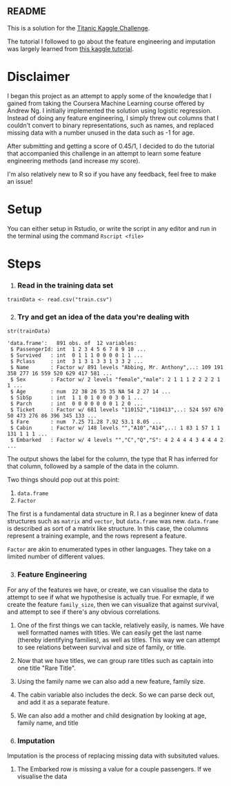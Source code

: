 ## README

This is a solution for the [Titanic Kaggle Challenge](https://www.kaggle.com/c/titanic#description).

The tutorial I followed to go about the feature engineering and imputation was largely learned from [this kaggle tutorial](https://www.kaggle.io/svf/924638/c05c7b2409e224c760cdfb527a8dcfc4/__results__.html#introduction).

# Disclaimer
I began this project as an attempt to apply some of the knowledge that I gained from taking the Coursera Machine Learning course offered by Andrew Ng. I initially implemented the solution using logistic regression. Instead of doing any feature engineering, I simply threw out columns that I couldn't convert to binary representations, such as names, and replaced missing data with a number unused in the data such as -1 for age.

After submitting and getting a score of 0.45/1, I decided to do the tutorial that accompanied this challenge in an attempt to learn some feature engineering methods (and increase my score).

I'm also relatively new to R so if you have any feedback, feel free to make an issue!

# Setup
You can either setup in Rstudio, or write the script in any editor and run in the terminal using the command `Rscript <file>`

# Steps
1. ### Read in the training data set
```
trainData <- read.csv("train.csv")
```

2. ### Try and get an idea of the data you're dealing with
```
str(trainData)
```
```
'data.frame':	891 obs. of  12 variables:
 $ PassengerId: int  1 2 3 4 5 6 7 8 9 10 ...
 $ Survived   : int  0 1 1 1 0 0 0 0 1 1 ...
 $ Pclass     : int  3 1 3 1 3 3 1 3 3 2 ...
 $ Name       : Factor w/ 891 levels "Abbing, Mr. Anthony",..: 109 191 358 277 16 559 520 629 417 581 ...
 $ Sex        : Factor w/ 2 levels "female","male": 2 1 1 1 2 2 2 2 1 1 ...
 $ Age        : num  22 38 26 35 35 NA 54 2 27 14 ...
 $ SibSp      : int  1 1 0 1 0 0 0 3 0 1 ...
 $ Parch      : int  0 0 0 0 0 0 0 1 2 0 ...
 $ Ticket     : Factor w/ 681 levels "110152","110413",..: 524 597 670 50 473 276 86 396 345 133 ...
 $ Fare       : num  7.25 71.28 7.92 53.1 8.05 ...
 $ Cabin      : Factor w/ 148 levels "","A10","A14",..: 1 83 1 57 1 1 131 1 1 1 ...
 $ Embarked   : Factor w/ 4 levels "","C","Q","S": 4 2 4 4 4 3 4 4 4 2 ...
```

The output shows the label for the column, the type that R has inferred for that column, followed by a sample of the data in the column.

Two things should pop out at this point:
  1. `data.frame`
  2. `Factor`

The first is a fundamental data structure in R. I as a beginner knew of data structures such as `matrix` and `vector`, but `data.frame` was new.
`data.frame` is described as sort of a matrix like structure. In this case, the columns represent a training example, and the rows represent a feature.

`Factor` are akin to enumerated types in other languages. They take on a limited number of different values.

3. ### Feature Engineering
For any of the features we have, or create, we can visualise the data to attempt to see if what we hypothesise is actually true. For exmaple, if we create the feature `family_size`, then we can visualize that against survival, and attempt to see if there's any obvious correlations.

  1. One of the first things we can tackle, relatively easily, is names. We have well formatted names with titles. We can easily get the last name (thereby identifying families), as well as titles. This way we can attempt to see relations between survival and size of family, or title.
  2. Now that we have titles, we can group rare titles such as captain into one title "Rare Title".
  3. Using the family name we can also add a new feature, family size.
  4. The cabin variable also includes the deck. So we can parse deck out, and add it as a separate feature.
  5. We can also add a mother and child designation by looking at age, family name, and title

4. ### Imputation
Imputation is the process of replacing missing data with subsituted values.

  1. The Embarked row is missing a value for a couple passengers. If we visualise the data
